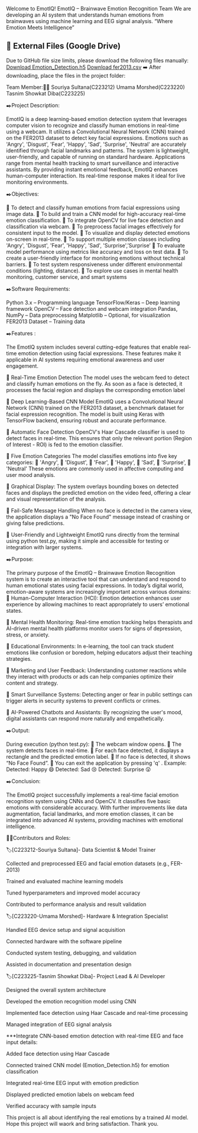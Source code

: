 Welcome to EmotIQ! 
EmotIQ – Brainwave Emotion Recognition Team 
We are developing an AI system that understands human emotions from brainwaves using machine learning and EEG signal analysis.
“Where Emotion Meets Intelligence”
## 🔗 External Files (Google Drive)

Due to GitHub file size limits, please download the following files manually:
[Download Emotion_Detection.h5](https://drive.google.com/file/d/1I_jukVYBF5CjJiKszI_7_J3MV6xjlb_O/view?usp=drive_link)
[Download fer2013.csv](https://drive.google.com/file/d/127d9TDp6zt7KsBIDEOAXOmgKVPoTk_NX/view?usp=drive_link)
➡️ After downloading, place the files in the project folder:

Team Member:👩‍💻
Souriya Sultana(C223212)
Umama Morshed(C223220)
Tasnim Showkat Diba(C223225)


✒️Project Description:

EmotIQ is a deep learning-based emotion detection system that leverages computer vision to
recognize and classify human emotions in real-time using a webcam. It utilizes a Convolutional
Neural Network (CNN) trained on the FER2013 dataset to detect key facial expressions.
Emotions such as 'Angry', 'Disgust', 'Fear', 'Happy', 'Sad', 'Surprise', 'Neutral' are accurately
identified through facial landmarks and patterns.
The system is lightweight, user-friendly, and capable of running on standard hardware.
Applications range from mental health tracking to smart surveillance and interactive assistants.
By providing instant emotional feedback, EmotIQ enhances human-computer interaction.
Its real-time response makes it ideal for live monitoring environments.


✒️Objectives:

 To detect and classify human emotions from facial expressions using image data.
 To build and train a CNN model for high-accuracy real-time emotion classification.
 To integrate OpenCV for live face detection and classification via webcam.
 To preprocess facial images effectively for consistent input to the model.
 To visualize and display detected emotions on-screen in real-time.
 To support multiple emotion classes including 'Angry', 'Disgust', 'Fear', 'Happy', 'Sad',
'Surprise',’Surprise’
 To evaluate model performance using metrics like accuracy and loss on test data.
 To create a user-friendly interface for monitoring emotions without technical barriers.
 To test system responsiveness under different environmental conditions (lighting,
distance).
 To explore use cases in mental health monitoring, customer service, and smart
systems

✒️Software Requirements:

Python 3.x – Programming language
TensorFlow/Keras – Deep learning framework
OpenCV – Face detection and webcam integration
Pandas, NumPy – Data preprocessing
Matplotlib – Optional, for visualization
FER2013 Dataset – Training data


✒️Features :

The EmotIQ system includes several cutting-edge features that enable real-time emotion
detection using facial expressions. These features make it applicable in AI systems requiring
emotional awareness and user engagement.

 Real-Time Emotion Detection
The model uses the webcam feed to detect and classify human emotions on the fly. As
soon as a face is detected, it processes the facial region and displays the corresponding
emotion label

 Deep Learning-Based CNN Model
EmotIQ uses a Convolutional Neural Network (CNN) trained on the FER2013 dataset,
a benchmark dataset for facial expression recognition. The model is built using Keras
with TensorFlow backend, ensuring robust and accurate performance.

 Automatic Face Detection
OpenCV's Haar Cascade classifier is used to detect faces in real-time. This ensures that
only the relevant portion (Region of Interest - ROI) is fed to the emotion classifier.

 Five Emotion Categories
The model classifies emotions into five key categories:
 'Angry',
 'Disgust',
 'Fear',
 'Happy',
 'Sad',
 'Surprise',
 'Neutral'
These emotions are commonly used in affective computing and user mood analysis.

 Graphical Display:
The system overlays bounding boxes on detected faces and displays the predicted
emotion on the video feed, offering a clear and visual representation of the analysis.

 Fail-Safe Message Handling
When no face is detected in the camera view, the application displays a "No Face
Found" message instead of crashing or giving false predictions.

 User-Friendly and Lightweight
EmotIQ runs directly from the terminal using python test.py, making it simple and
accessible for testing or integration with larger systems.


✒️Purpose:

The primary purpose of the EmotIQ – Brainwave Emotion Recognition system is to create an
interactive tool that can understand and respond to human emotional states using facial
expressions. In today’s digital world, emotion-aware systems are increasingly important across
various domains:
 Human-Computer Interaction (HCI):
Emotion detection enhances user experience by allowing machines to react appropriately
to users’ emotional states.

 Mental Health Monitoring:
Real-time emotion tracking helps therapists and AI-driven mental health platforms
monitor users for signs of depression, stress, or anxiety.

 Educational Environments:
In e-learning, the tool can track student emotions like confusion or boredom, helping
educators adjust their teaching strategies.

 Marketing and User Feedback:
Understanding customer reactions while they interact with products or ads can help
companies optimize their content and strategy.

 Smart Surveillance Systems:
Detecting anger or fear in public settings can trigger alerts in security systems to prevent
conflicts or crimes.

 AI-Powered Chatbots and Assistants:
By recognizing the user's mood, digital assistants can respond more naturally and
empathetically.


✒️Output:

During execution (python test.py):
 The webcam window opens.
 The system detects faces in real-time.
 For each face detected, it displays a rectangle and the predicted emotion label.
 If no face is detected, it shows “No Face Found”.
 You can exit the application by pressing 'q' .
Example:
Detected: Happy 😄
Detected: Sad 😢
Detected: Surprise 😲


✒️Conclusion:

The EmotIQ project successfully implements a real-time facial emotion recognition system
using CNNs and OpenCV. It classifies five basic emotions with considerable accuracy. With
further improvements like data augmentation, facial landmarks, and more emotion classes, it
can be integrated into advanced AI systems, providing machines with emotional intelligence.


📌📌Contributors and Roles:

🏷[C223212-Souriya Sultana]-
Data Scientist & Model Trainer

Collected and preprocessed EEG and facial emotion datasets (e.g., FER-2013)

Trained and evaluated machine learning models

Tuned hyperparameters and improved model accuracy

Contributed to performance analysis and result validation

🏷[C223220-Umama Morshed]- 
Hardware & Integration Specialist

Handled EEG device setup and signal acquisition

Connected hardware with the software pipeline

Conducted system testing, debugging, and validation

Assisted in documentation and presentation design

🏷[C223225-Tasnim Showkat Diba]-
Project Lead & AI Developer

Designed the overall system architecture

Developed the emotion recognition model using CNN

Implemented face detection using Haar Cascade and real-time processing

Managed integration of EEG signal analysis

 ***Integrate CNN-based emotion detection with real-time EEG and face input details:

  Added face detection using Haar Cascade

  Connected trained CNN model (Emotion_Detection.h5) for emotion classification

  Integrated real-time EEG input with emotion prediction

  Displayed predicted emotion labels on webcam feed

  Verified accuracy with sample inputs


This project is all about identifying the real emotions by a trained AI model. Hope this project will waork and bring satisfaction.
Thank you.





